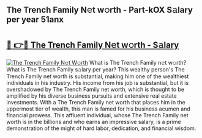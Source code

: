 ## The Trench Family N𝚎t w𝚘rth - Part-kOX S𝚊lary per year 51anx

# <h2><a href="http://gc0exa5.nevu.top/?p=The+Trench+Family">🔗 👉🔴 The Trench Family N𝚎t w𝚘rth - S𝚊lary</a></h2>

[![The Trench Family N𝚎t W𝚘rth](https://i.imgur.com/Oavwk0R.jpeg)](http://gc0exa5.nevu.top/?p=The+Trench+Family)
What is The Trench Family n𝚎t w𝚘rth? What is The Trench Family s𝚊lary per year?
This wealthy person's The Trench Family net worth is substantial, making him one of the wealthiest individuals in his industry. His income from his job is substantial, but it is overshadowed by The Trench Family net worth, which is thought to be amplified by his diverse business pursuits and extensive real estate investments. With a The Trench Family net worth that places him in the uppermost tier of wealth, this man is famed for his business acumen and financial prowess. This affluent individual, whose The Trench Family net worth is in the billions and who earns an impressive salary, is a prime demonstration of the might of hard labor, dedication, and financial wisdom.
